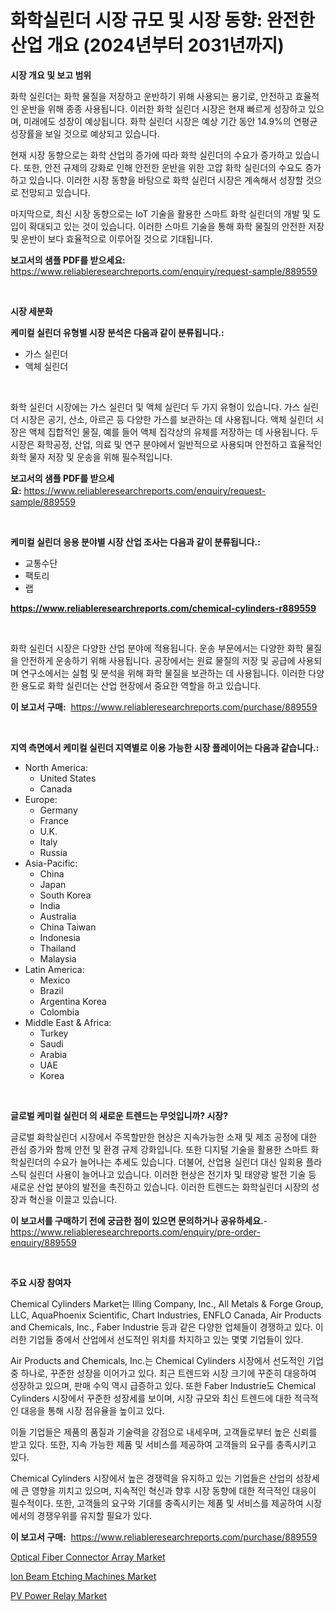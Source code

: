 <p><h1>화학실린더 시장 규모 및 시장 동향: 완전한 산업 개요 (2024년부터 2031년까지)</h1></p><p><strong>시장 개요 및 보고 범위</strong></p>
<p><p>화학 실린더는 화학 물질을 저장하고 운반하기 위해 사용되는 용기로, 안전하고 효율적인 운반을 위해 종종 사용됩니다. 이러한 화학 실린더 시장은 현재 빠르게 성장하고 있으며, 미래에도 성장이 예상됩니다. 화학 실린더 시장은 예상 기간 동안 14.9%의 연평균 성장률을 보일 것으로 예상되고 있습니다.</p><p>현재 시장 동향으로는 화학 산업의 증가에 따라 화학 실린더의 수요가 증가하고 있습니다. 또한, 안전 규제의 강화로 인해 안전한 운반을 위한 고압 화학 실린더의 수요도 증가하고 있습니다. 이러한 시장 동향을 바탕으로 화학 실린더 시장은 계속해서 성장할 것으로 전망되고 있습니다.</p><p>마지막으로, 최신 시장 동향으로는 IoT 기술을 활용한 스마트 화학 실린더의 개발 및 도입이 확대되고 있는 것이 있습니다. 이러한 스마트 기술을 통해 화학 물질의 안전한 저장 및 운반이 보다 효율적으로 이루어질 것으로 기대됩니다.</p></p>
<p><strong>보고서의 샘플 PDF를 받으세요:</strong> <a href="https://www.reliableresearchreports.com/enquiry/request-sample/889559">https://www.reliableresearchreports.com/enquiry/request-sample/889559</a></p>
<p>&nbsp;</p>
<p><strong>시장 세분화</strong></p>
<p><strong>케미컬 실린더 유형별 시장 분석은 다음과 같이 분류됩니다.:</strong></p>
<p><ul><li>가스 실린더</li><li>액체 실린더</li></ul></p>
<p>&nbsp;</p>
<p><p>화학 실린더 시장에는 가스 실린더 및 액체 실린더 두 가지 유형이 있습니다. 가스 실린더 시장은 공기, 산소, 아르곤 등 다양한 가스를 보관하는 데 사용됩니다. 액체 실린더 시장은 액체 집합적인 물질, 예를 들어 액체 집각상의 유체를 저장하는 데 사용됩니다. 두 시장은 화학공정, 산업, 의료 및 연구 분야에서 일반적으로 사용되며 안전하고 효율적인 화학 물자 저장 및 운송을 위해 필수적입니다.</p></p>
<p><strong>보고서의 샘플 PDF를 받으세요:</strong>&nbsp;<a href="https://www.reliableresearchreports.com/enquiry/request-sample/889559">https://www.reliableresearchreports.com/enquiry/request-sample/889559</a></p>
<p>&nbsp;</p>
<p><strong> 케미컬 실린더 응용 분야별 시장 산업 조사는 다음과 같이 분류됩니다.:</strong></p>
<p><ul><li>교통수단</li><li>팩토리</li><li>랩</li></ul></p>
<p><strong><a href="https://www.reliableresearchreports.com/chemical-cylinders-r889559">https://www.reliableresearchreports.com/chemical-cylinders-r889559</a></strong></p>
<p>&nbsp;</p>
<p><p>화학 실린더 시장은 다양한 산업 분야에 적용됩니다. 운송 부문에서는 다양한 화학 물질을 안전하게 운송하기 위해 사용됩니다. 공장에서는 원료 물질의 저장 및 공급에 사용되며 연구소에서는 실험 및 분석을 위해 화학 물질을 보관하는 데 사용됩니다. 이러한 다양한 용도로 화학 실린더는 산업 현장에서 중요한 역할을 하고 있습니다.</p></p>
<p><strong>이 보고서 구매:</strong>&nbsp; <a href="https://www.reliableresearchreports.com/purchase/889559">https://www.reliableresearchreports.com/purchase/889559</a></p>
<p>&nbsp;</p>
<p><strong>지역 측면에서 케미컬 실린더 지역별로 이용 가능한 시장 플레이어는 다음과 같습니다.:</strong></p>
<p><ul>
    <li>
        North America:
        <ul>
            <li>United States</li>
            <li>Canada</li>
        </ul>
    </li>
    <li>
        Europe:
        <ul>
            <li>Germany</li>
            <li>France</li>
            <li>U.K.</li>
            <li>Italy</li>
            <li>Russia</li>
        </ul>
    </li>
    <li>
        Asia-Pacific:
        <ul>
            <li>China</li>
            <li>Japan</li>
            <li>South Korea</li>
            <li>India</li>
            <li>Australia</li>
            <li>China Taiwan</li>
            <li>Indonesia</li>
            <li>Thailand</li>
            <li>Malaysia</li>
        </ul>
    </li>
    <li>
        Latin America:
        <ul>
            <li>Mexico</li>
            <li>Brazil</li>
            <li>Argentina Korea</li>
            <li>Colombia</li>
        </ul>
    </li>
    <li>
        Middle East & Africa:
        <ul>
            <li>Turkey</li>
            <li>Saudi</li>
            <li>Arabia</li>
            <li>UAE</li>
            <li>Korea</li>
        </ul>
    </li>
    </ul></p>
<p>&nbsp;</p>
<p><strong>글로벌 케미컬 실린더 의 새로운 트렌드는 무엇입니까? 시장?</strong></p>
<p><p>글로벌 화학실린더 시장에서 주목할만한 현상은 지속가능한 소재 및 제조 공정에 대한 관심 증가와 함께 안전 및 환경 규제 강화입니다. 또한 디지털 기술을 활용한 스마트 화학실린더의 수요가 늘어나는 추세도 있습니다. 더불어, 산업용 실린더 대신 일회용 플라스틱 실린더 사용이 늘어나고 있습니다. 이러한 현상은 전기차 및 태양광 발전 기술 등 새로운 산업 분야의 발전을 촉진하고 있습니다. 이러한 트렌드는 화학실린더 시장의 성장과 혁신을 이끌고 있습니다.</p></p>
<p><strong>이 보고서를 구매하기 전에 궁금한 점이 있으면 문의하거나 공유하세요.</strong>- <a href="https://www.reliableresearchreports.com/enquiry/pre-order-enquiry/889559">https://www.reliableresearchreports.com/enquiry/pre-order-enquiry/889559</a></p>
<p>&nbsp;</p>
<p><strong>주요 시장 참여자</strong></p>
<p><p>Chemical Cylinders Market는 Illing Company, Inc., All Metals & Forge Group, LLC, AquaPhoenix Scientific, Chart Industries, ENFLO Canada, Air Products and Chemicals, Inc., Faber Industrie 등과 같은 다양한 업체들이 경쟁하고 있다. 이러한 기업들 중에서 산업에서 선도적인 위치를 차지하고 있는 몇몇 기업들이 있다.</p><p>Air Products and Chemicals, Inc.는 Chemical Cylinders 시장에서 선도적인 기업 중 하나로, 꾸준한 성장을 이어가고 있다. 최근 트렌드와 시장 크기에 꾸준히 대응하여 성장하고 있으며, 판매 수익 역시 급증하고 있다. 또한 Faber Industrie도 Chemical Cylinders 시장에서 꾸준한 성장세를 보이며, 시장 규모와 최신 트렌드에 대한 적극적인 대응을 통해 시장 점유율을 높이고 있다.</p><p>이들 기업들은 제품의 품질과 기술력을 강점으로 내세우며, 고객들로부터 높은 신뢰를 받고 있다. 또한, 지속 가능한 제품 및 서비스를 제공하여 고객들의 요구를 충족시키고 있다.</p><p>Chemical Cylinders 시장에서 높은 경쟁력을 유지하고 있는 기업들은 산업의 성장세에 큰 영향을 끼치고 있으며, 지속적인 혁신과 향후 시장 동향에 대한 적극적인 대응이 필수적이다. 또한, 고객들의 요구와 기대를 충족시키는 제품 및 서비스를 제공하여 시장에서의 경쟁우위를 유지할 필요가 있다.</p></p>
<p><strong>이 보고서 구매:</strong>&nbsp;&nbsp;<a href="https://www.reliableresearchreports.com/purchase/889559">https://www.reliableresearchreports.com/purchase/889559</a></p>
<p><p><a href="https://cute-banjo-8ca.notion.site/Decoding-Optical-Fiber-Connector-Array-Market-Metrics-Market-Share-Trends-and-Growth-Patterns-7d9d516c24f04310a92f5ad3a6d736d6">Optical Fiber Connector Array Market</a></p><p><a href="https://shimmer-gardenia-37a.notion.site/Ion-Beam-Etching-Machines-Market-Size-Market-Outlook-and-Market-Forecast-2024-to-2031-f647b4412a9243c3b4f15144ea501f5f">Ion Beam Etching Machines Market</a></p><p><a href="https://meowing-lemming-dd3.notion.site/PV-Power-Relay-Market-Size-Market-Outlook-and-Market-Forecast-2024-to-2031-3997548cda2b411aaa77ac3da6153bfe">PV Power Relay Market</a></p></p>